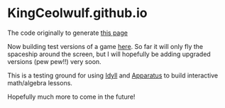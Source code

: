 # KingCeolwulf.github.io

The code originally to generate [this page](https://kingceolwulf.github.io/)

Now building test versions of a game [here](https://kingceolwulf.github.io/game/index.html). So far it will only fly the spaceship around the screen, but I will hopefully be adding upgraded versions (pew pew!!) very soon.

This is a testing ground for using [Idyll](https://idyll-lang.org/) and [Apparatus](http://aprt.us/)
to build interactive math/algebra lessons.

Hopefully much more to come in the future!
